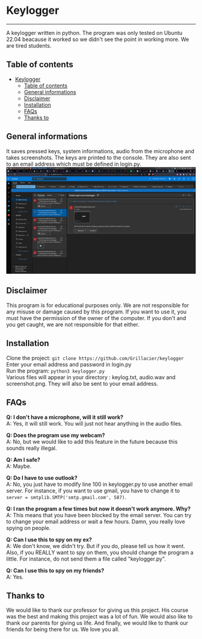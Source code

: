 # Keylogger
***
A keylogger written in python. The program was only tested on Ubuntu 22.04 beacause it worked so we didn't see the point in working more. We are tired students.

## Table of contents
- [Keylogger](#keylogger)
  - [Table of contents](#table-of-contents)
  - [General informations](#general-informations)
  - [Disclaimer](#disclaimer)
  - [Installation](#installation)
  - [FAQs](#faqs)
  - [Thanks to](#thanks-to)

## General informations
It saves pressed keys, system informations, audio from the microphone and takes screenshots. The keys are printed to the console. They are also  sent to an email address which must be defined in login.py. ![inbox](images/mail.png)

## Disclaimer
This program is for educational purposes only. We are not responsible for any misuse or damage caused by this program. If you want to use it, you must have the permission of the owner of the computer. If you don't and you get caught, we are not responsible for that either.

## Installation
Clone the project: ```git clone https://github.com/Grillacier/keylogger```  
Enter your email address and password in login.py  
Run the program: ```python3 keylogger.py```  
Various files will appear in your directory : keylog.txt, audio.wav and screenshot.png. They will also be sent to your email address.

## FAQs
**Q: I don't have a microphone, will it still work?**  
A: Yes, it will still work. You will just not hear anything in the audio files.

**Q: Does the program use my webcam?**  
A: No, but we would like to add this feature in the future because this sounds really illegal.

**Q: Am I safe?**  
A: Maybe.

**Q: Do I have to use outlook?**  
A: No, you just have to modify line 100 in keylogger.py to use another email server. For instance, if you want to use gmail, you have to change it to ```server = smtplib.SMTP('smtp.gmail.com', 587)```.

**Q: I ran the program a few times but now it doesn't work anymore. Why?**  
A: This means that you have been blocked by the email server. You can try to change your email address or wait a few hours. Damn, you really love spying on people.

**Q: Can I use this to spy on my ex?**  
A: We don't know, we didn't try. But if you do, please tell us how it went. Also, if you REALLY want to spy on them, you should change the program a little. For instance, do not send them a file called "keylogger.py".

**Q: Can I use this to spy on my friends?**  
A: Yes.

## Thanks to
We would like to thank our professor for giving us this project. His course was the best and making this project was a lot of fun. We would also like to thank our parents for giving us life. And finally, we would like to thank our friends for being there for us. We love you all.